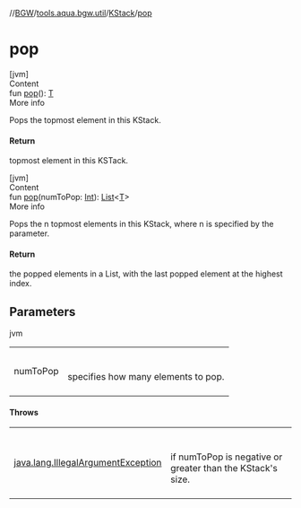 //[BGW](../../../index.md)/[tools.aqua.bgw.util](../index.md)/[KStack](index.md)/[pop](pop.md)



# pop  
[jvm]  
Content  
fun [pop](pop.md)(): [T](index.md)  
More info  


Pops the topmost element in this KStack.



#### Return  


topmost element in this KSTack.

  


[jvm]  
Content  
fun [pop](pop.md)(numToPop: [Int](https://kotlinlang.org/api/latest/jvm/stdlib/kotlin/-int/index.html)): [List](https://kotlinlang.org/api/latest/jvm/stdlib/kotlin.collections/-list/index.html)<[T](index.md)>  
More info  


Pops the n topmost elements in this KStack, where n is specified by the parameter.



#### Return  


the popped elements in a List, with the last popped element at the highest index.



## Parameters  
  
jvm  
  
| | |
|---|---|
| <a name="tools.aqua.bgw.util/KStack/pop/#kotlin.Int/PointingToDeclaration/"></a>numToPop| <a name="tools.aqua.bgw.util/KStack/pop/#kotlin.Int/PointingToDeclaration/"></a><br><br>specifies how many elements to pop.<br><br>|
  


#### Throws  
  
| | |
|---|---|
| <a name="tools.aqua.bgw.util/KStack/pop/#kotlin.Int/PointingToDeclaration/"></a>[java.lang.IllegalArgumentException](https://docs.oracle.com/javase/8/docs/api/java/lang/IllegalArgumentException.html)| <a name="tools.aqua.bgw.util/KStack/pop/#kotlin.Int/PointingToDeclaration/"></a><br><br>if numToPop is negative or greater than the KStack's size.<br><br>|
  



